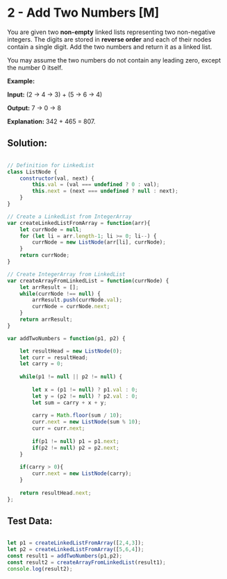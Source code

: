 # **2 - Add Two Numbers [M]**

You are given two **non-empty** linked lists representing two non-negative
integers. The digits are stored in **reverse order** and each of their nodes
contain a single digit. Add the two numbers and return it as a linked list.

You may assume the two numbers do not contain any leading zero, except the
number 0 itself.

**Example:**

**Input:** (2 -\> 4 -\> 3) + (5 -\> 6 -\> 4)

**Output:** 7 -\> 0 -\> 8

**Explanation:** 342 + 465 = 807.


## **Solution:**

```JavaScript

// Definition for LinkedList
class ListNode {
    constructor(val, next) {
        this.val = (val === undefined ? 0 : val);
        this.next = (next === undefined ? null : next);
    }
}

// Create a LinkedList from IntegerArray
var createLinkedListFromArray = function(arr){
    let currNode = null;
    for (let li = arr.length-1; li >= 0; li--) {
        currNode = new ListNode(arr[li], currNode);
    }
    return currNode;
}

// Create IntegerArray from LinkedList
var createArrayFromLinkedList = function(currNode) {
    let arrResult = [];
    while(currNode !== null) {
        arrResult.push(currNode.val);
        currNode = currNode.next;
    }
    return arrResult;
}

var addTwoNumbers = function(p1, p2) {

    let resultHead = new ListNode(0);
    let curr = resultHead;
    let carry = 0;
    
    while(p1 != null || p2 != null) {
        
        let x = (p1 != null) ? p1.val : 0;
        let y = (p2 != null) ? p2.val : 0;
        let sum = carry + x + y;
        
        carry = Math.floor(sum / 10);
        curr.next = new ListNode(sum % 10);
        curr = curr.next;
        
        if(p1 != null) p1 = p1.next;
        if(p2 != null) p2 = p2.next;
    }
    
    if(carry > 0){
        curr.next = new ListNode(carry);
    }
    
    return resultHead.next;    
};

```

## **Test Data:**

```JavaScript

let p1 = createLinkedListFromArray([2,4,3]);
let p2 = createLinkedListFromArray([5,6,4]);
const result1 = addTwoNumbers(p1,p2);
const result2 = createArrayFromLinkedList(result1);
console.log(result2);

```